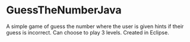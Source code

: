 # GuessTheNumberJava
A simple game of guess the number where the user is given hints if their guess is incorrect. Can choose to play 3 levels.
Created in Eclipse. 
